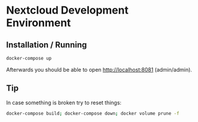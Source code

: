 # Nextcloud Development Environment

## Installation / Running

```bash
docker-compose up
```

Afterwards you should be able to open <http://localhost:8081> (admin/admin).

## Tip

In case something is broken try to reset things:

```bash
docker-compose build; docker-compose down; docker volume prune -f
```